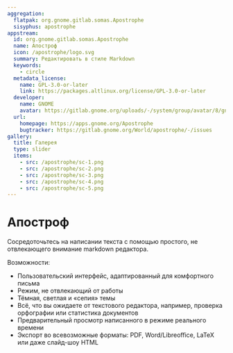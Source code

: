 ```yaml
---
aggregation:
  flatpak: org.gnome.gitlab.somas.Apostrophe
  sisyphus: apostrophe
appstream:
  id: org.gnome.gitlab.somas.Apostrophe
  name: Апостроф
  icon: /apostrophe/logo.svg
  summary: Редактировать в стиле Markdown
  keywords:
    - circle
  metadata_license:
    name: GPL-3.0-or-later
    link: https://packages.altlinux.org/license/GPL-3.0-or-later
  developer:
    name: GNOME
    avatar: https://gitlab.gnome.org/uploads/-/system/group/avatar/8/gnomelogo.png?width=48
  url:
    homepage: https://apps.gnome.org/Apostrophe
    bugtracker: https://gitlab.gnome.org/World/apostrophe/-/issues
gallery:
  title: Галерея
  type: slider
  items:
    - src: /apostrophe/sc-1.png
    - src: /apostrophe/sc-2.png
    - src: /apostrophe/sc-3.png
    - src: /apostrophe/sc-4.png
    - src: /apostrophe/sc-5.png
---
```


# Апостроф

Сосредоточьтесь на написании текста с помощью простого, не отвлекающего внимание markdown редактора.

Возможности:

- Пользовательский интерфейс, адаптированный для комфортного письма
- Режим, не отвлекающий от работы
- Тёмная, светлая и «сепия» темы
- Всё, что вы ожидаете от текстового редактора, например, проверка орфографии или статистика документов
- Предварительный просмотр написанного в режиме реального времени
- Экспорт во всевозможные форматы: PDF, Word/Libreoffice, LaTeX или даже слайд-шоу HTML

<AGWGallery />

<!--@include: @apps/_parts/install/content-repo.md-->
<!--@include: @apps/_parts/install/content-flatpak.md-->
